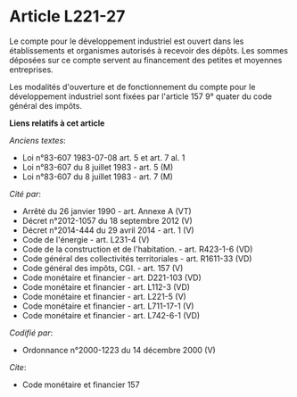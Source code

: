 # Article L221-27

Le compte pour le développement industriel est ouvert dans les établissements et organismes autorisés à recevoir des dépôts.
Les sommes déposées sur ce compte servent au financement des petites et moyennes entreprises.

Les modalités d'ouverture et de fonctionnement du compte pour le développement industriel sont fixées par l'article 157 9°
quater du code général des impôts.

**Liens relatifs à cet article**

_Anciens textes_:

  - Loi n°83-607 1983-07-08 art. 5 et art. 7 al. 1
  - Loi n°83-607 du 8 juillet 1983 - art. 5 (M)
  - Loi n°83-607 du 8 juillet 1983 - art. 7 (M)

_Cité par_:

  - Arrêté du 26 janvier 1990 - art. Annexe A (VT)
  - Décret n°2012-1057 du 18 septembre 2012 (V)
  - Décret n°2014-444 du 29 avril 2014 - art. 1 (V)
  - Code de l'énergie - art. L231-4 (V)
  - Code de la construction et de l'habitation. - art. R423-1-6 (VD)
  - Code général des collectivités territoriales - art. R1611-33 (VD)
  - Code général des impôts, CGI. - art. 157 (V)
  - Code monétaire et financier - art. D221-103 (VD)
  - Code monétaire et financier - art. L112-3 (VD)
  - Code monétaire et financier - art. L221-5 (V)
  - Code monétaire et financier - art. L711-17-1 (V)
  - Code monétaire et financier - art. L742-6-1 (VD)

_Codifié par_:

  - Ordonnance n°2000-1223 du 14 décembre 2000 (V)

_Cite_:

  - Code monétaire et financier 157
